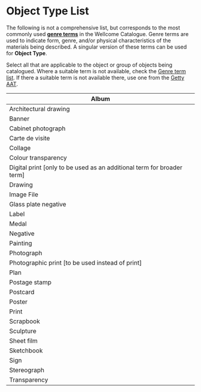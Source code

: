 # Object Type List

The following is not a comprehensive list, but corresponds to the most commonly used [**genre terms**](https://wellcomelibrarylss.pbworks.com/w/page/68550039/Genres) in the Wellcome Catalogue. Genre terms are used to indicate form, genre, and/or physical characteristics of the materials being described. A singular version of these terms can be used for **Object Type**.&#x20;

Select all that are applicable to the object or group of objects being catalogued. Where a suitable term is not available, check the [Genre term list](https://wellcomelibrarylss.pbworks.com/w/page/68550039/Genres). If there a suitable term is not available there, use one from the [Getty AAT](https://www.getty.edu/research/tools/vocabularies/aat/).&#x20;

| Album                                                                   |
| ----------------------------------------------------------------------- |
| Architectural drawing                                                   |
| Banner                                                                  |
| Cabinet photograph                                                      |
| Carte de visite                                                         |
| Collage                                                                 |
| Colour transparency                                                     |
| Digital print \[only to be used as an additional term for broader term] |
| Drawing                                                                 |
| Image File                                                              |
| Glass plate negative                                                    |
| Label                                                                   |
| Medal                                                                   |
| Negative                                                                |
| Painting                                                                |
| Photograph                                                              |
| Photographic print \[to be used instead of print]                       |
| Plan                                                                    |
| Postage stamp                                                           |
| Postcard                                                                |
| Poster                                                                  |
| Print                                                                   |
| Scrapbook                                                               |
| Sculpture                                                               |
| Sheet film                                                              |
| Sketchbook                                                              |
| Sign                                                                    |
| Stereograph                                                             |
| Transparency                                                            |


